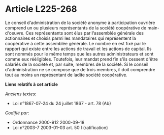 # Article L225-268

Le conseil d'administration de la société anonyme à participation ouvrière comprend un ou plusieurs représentants de la
société coopérative de main-d'oeuvre. Ces représentants sont élus par l'assemblée générale des actionnaires et choisis parmi
les mandataires qui représentent la coopérative à cette assemblée générale. Le nombre en est fixé par le rapport qui existe
entre les actions de travail et les actions de capital. Ils sont nommés pour le même temps que les autres administrateurs et
sont comme eux rééligibles. Toutefois, leur mandat prend fin s'ils cessent d'être salariés de la société et, par suite,
membres de la société. Si le conseil d'administration ne se compose que de trois membres, il doit comprendre tout au moins un
représentant de ladite société coopérative.

**Liens relatifs à cet article**

_Anciens textes_:

  - Loi n°1867-07-24 du 24 juillet 1867 - art. 78 (Ab)

_Codifié par_:

  - Ordonnance 2000-912 2000-09-18
  - Loi n°2003-7 2003-01-03 art. 50 I (ratification)
